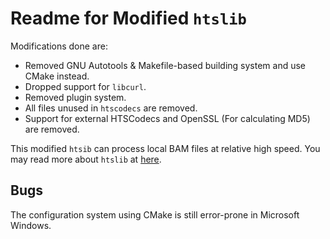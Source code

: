 # Readme for Modified `htslib`

Modifications done are:

- Removed GNU Autotools \& Makefile-based building system and use CMake instead.
- Dropped support for `libcurl`.
- Removed plugin system.
- All files unused in `htscodecs` are removed.
- Support for external HTSCodecs and OpenSSL (For calculating MD5) are removed.

This modified `htsib` can process local BAM files at relative high speed. You may read more about `htslib` at [here](http://www.htslib.org/).

## Bugs

The configuration system using CMake is still error-prone in Microsoft Windows.
